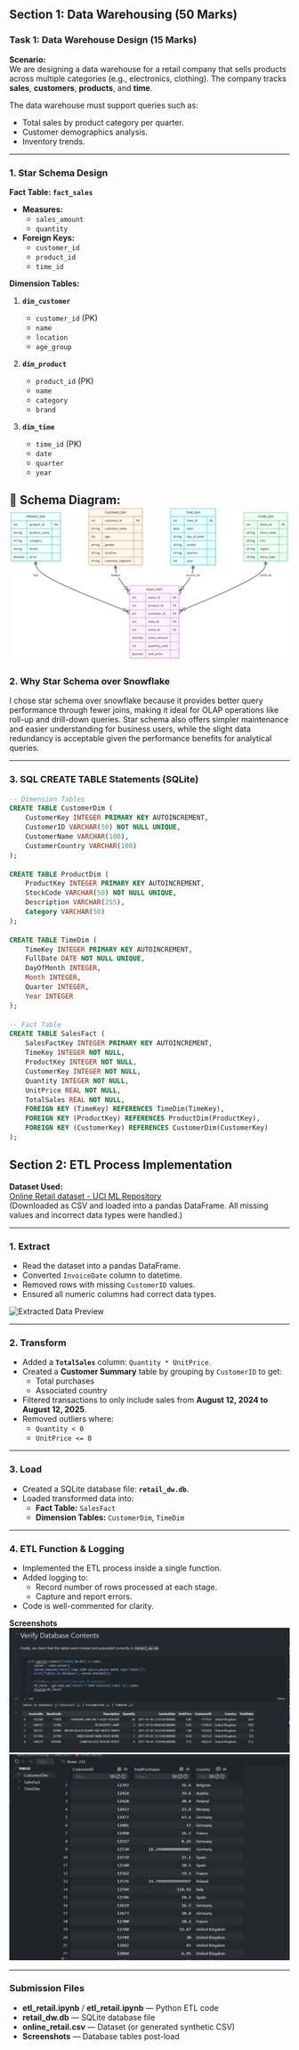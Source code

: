 ## Section 1: Data Warehousing (50 Marks)

### Task 1: Data Warehouse Design (15 Marks)

**Scenario:**  
We are designing a data warehouse for a retail company that sells products across multiple categories (e.g., electronics, clothing). The company tracks **sales**, **customers**, **products**, and **time**.

The data warehouse must support queries such as:  
- Total sales by product category per quarter.  
- Customer demographics analysis.  
- Inventory trends.  

---

### 1. Star Schema Design

**Fact Table: `fact_sales`**  
- **Measures:**  
  - `sales_amount`  
  - `quantity`  
- **Foreign Keys:**  
  - `customer_id`  
  - `product_id`  
  - `time_id`  

**Dimension Tables:**

1. **`dim_customer`**  
   - `customer_id` (PK)  
   - `name`  
   - `location`  
   - `age_group`  

2. **`dim_product`**  
   - `product_id` (PK)  
   - `name`  
   - `category`  
   - `brand`  

3. **`dim_time`**  
   - `time_id` (PK)  
   - `date`  
   - `quarter`  
   - `year`  

📌 **Schema Diagram:**  
![Star Schema Diagram](data_warehousing/task1_design/schema_diagram.png)
---

### 2. Why Star Schema over Snowflake  
I chose star schema over snowflake because it provides better query performance through fewer joins, making it ideal for OLAP operations like roll-up and drill-down queries. Star schema also offers simpler maintenance and easier understanding for business users, while the slight data redundancy is acceptable given the performance benefits for analytical queries.

---

### 3. SQL CREATE TABLE Statements (SQLite)

```sql
-- Dimension Tables
CREATE TABLE CustomerDim (
    CustomerKey INTEGER PRIMARY KEY AUTOINCREMENT,
    CustomerID VARCHAR(50) NOT NULL UNIQUE,
    CustomerName VARCHAR(100),
    CustomerCountry VARCHAR(100)
);

CREATE TABLE ProductDim (
    ProductKey INTEGER PRIMARY KEY AUTOINCREMENT,
    StockCode VARCHAR(50) NOT NULL UNIQUE,
    Description VARCHAR(255),
    Category VARCHAR(50)
);

CREATE TABLE TimeDim (
    TimeKey INTEGER PRIMARY KEY AUTOINCREMENT,
    FullDate DATE NOT NULL UNIQUE,
    DayOfMonth INTEGER,
    Month INTEGER,
    Quarter INTEGER,
    Year INTEGER
);

-- Fact Table
CREATE TABLE SalesFact (
    SalesFactKey INTEGER PRIMARY KEY AUTOINCREMENT,
    TimeKey INTEGER NOT NULL,
    ProductKey INTEGER NOT NULL,
    CustomerKey INTEGER NOT NULL,
    Quantity INTEGER NOT NULL,
    UnitPrice REAL NOT NULL,
    TotalSales REAL NOT NULL,
    FOREIGN KEY (TimeKey) REFERENCES TimeDim(TimeKey),
    FOREIGN KEY (ProductKey) REFERENCES ProductDim(ProductKey),
    FOREIGN KEY (CustomerKey) REFERENCES CustomerDim(CustomerKey)
);
```
## Section 2: ETL Process Implementation

**Dataset Used:**  
[Online Retail dataset - UCI ML Repository](https://archive.ics.uci.edu/dataset/352/online+retail)  
(Downloaded as CSV and loaded into a pandas DataFrame. All missing values and incorrect data types were handled.)

---

### 1. Extract
- Read the dataset into a pandas DataFrame.
- Converted `InvoiceDate` column to datetime.
- Removed rows with missing `CustomerID` values.
- Ensured all numeric columns had correct data types.

![Extracted Data Preview](task2_etl/screenshots/extract_preview.png)

---

### 2. Transform
- Added a **`TotalSales`** column: `Quantity * UnitPrice`.
- Created a **Customer Summary** table by grouping by `CustomerID` to get:
  - Total purchases  
  - Associated country  
- Filtered transactions to only include sales from **August 12, 2024 to August 12, 2025**.
- Removed outliers where:
  - `Quantity < 0`  
  - `UnitPrice <= 0`

---

### 3. Load
- Created a SQLite database file: **`retail_dw.db`**.
- Loaded transformed data into:
  - **Fact Table:** `SalesFact`
  - **Dimension Tables:** `CustomerDim`, `TimeDim`

---

### 4. ETL Function & Logging
- Implemented the ETL process inside a single function.
- Added logging to:
  - Record number of rows processed at each stage.
  - Capture and report errors.
- Code is well-commented for clarity.

**Screenshots**
![Database Content Preview](data_warehousing/task2_etl/screenshots/database_content.png)
![Retail Data Preview](data_warehousing/task2_etl/screenshots/retail_preview.png)

---

### Submission Files
- **etl_retail.ipynb** / **etl_retail.ipynb** — Python ETL code
- **retail_dw.db** — SQLite database file
- **online_retail.csv** — Dataset (or generated synthetic CSV)
- **Screenshots** — Database tables post-load



